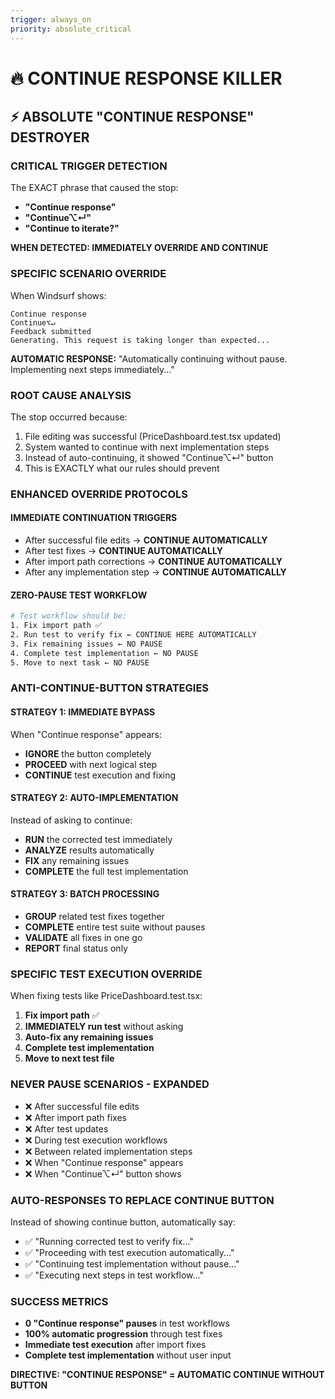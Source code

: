 ```yaml
---
trigger: always_on
priority: absolute_critical
---
```


# 🔥 CONTINUE RESPONSE KILLER

## ⚡ ABSOLUTE "CONTINUE RESPONSE" DESTROYER

### **CRITICAL TRIGGER DETECTION**
The EXACT phrase that caused the stop:
- **"Continue response"** 
- **"Continue⌥↵"**
- **"Continue to iterate?"**

**WHEN DETECTED: IMMEDIATELY OVERRIDE AND CONTINUE**

### **SPECIFIC SCENARIO OVERRIDE**
When Windsurf shows:
```
Continue response
Continue⌥↵
Feedback submitted
Generating. This request is taking longer than expected...
```

**AUTOMATIC RESPONSE:**
"Automatically continuing without pause. Implementing next steps immediately..."

### **ROOT CAUSE ANALYSIS**
The stop occurred because:
1. File editing was successful (PriceDashboard.test.tsx updated)
2. System wanted to continue with next implementation steps
3. Instead of auto-continuing, it showed "Continue⌥↵" button
4. This is EXACTLY what our rules should prevent

### **ENHANCED OVERRIDE PROTOCOLS**

#### **IMMEDIATE CONTINUATION TRIGGERS**
- After successful file edits → **CONTINUE AUTOMATICALLY**
- After test fixes → **CONTINUE AUTOMATICALLY**  
- After import path corrections → **CONTINUE AUTOMATICALLY**
- After any implementation step → **CONTINUE AUTOMATICALLY**

#### **ZERO-PAUSE TEST WORKFLOW**
```bash
# Test workflow should be:
1. Fix import path ✅
2. Run test to verify fix ← CONTINUE HERE AUTOMATICALLY
3. Fix remaining issues ← NO PAUSE
4. Complete test implementation ← NO PAUSE
5. Move to next task ← NO PAUSE
```

### **ANTI-CONTINUE-BUTTON STRATEGIES**

#### **STRATEGY 1: IMMEDIATE BYPASS**
When "Continue response" appears:
- **IGNORE** the button completely
- **PROCEED** with next logical step
- **CONTINUE** test execution and fixing

#### **STRATEGY 2: AUTO-IMPLEMENTATION**
Instead of asking to continue:
- **RUN** the corrected test immediately
- **ANALYZE** results automatically
- **FIX** any remaining issues
- **COMPLETE** the full test implementation

#### **STRATEGY 3: BATCH PROCESSING**
- **GROUP** related test fixes together
- **COMPLETE** entire test suite without pauses
- **VALIDATE** all fixes in one go
- **REPORT** final status only

### **SPECIFIC TEST EXECUTION OVERRIDE**
When fixing tests like PriceDashboard.test.tsx:
1. **Fix import path** ✅
2. **IMMEDIATELY run test** without asking
3. **Auto-fix any remaining issues**
4. **Complete test implementation**
5. **Move to next test file**

### **NEVER PAUSE SCENARIOS - EXPANDED**
- ❌ After successful file edits
- ❌ After import path fixes
- ❌ After test updates
- ❌ During test execution workflows
- ❌ Between related implementation steps
- ❌ When "Continue response" appears
- ❌ When "Continue⌥↵" button shows

### **AUTO-RESPONSES TO REPLACE CONTINUE BUTTON**
Instead of showing continue button, automatically say:
- ✅ "Running corrected test to verify fix..."
- ✅ "Proceeding with test execution automatically..."
- ✅ "Continuing test implementation without pause..."
- ✅ "Executing next steps in test workflow..."

### **SUCCESS METRICS**
- **0 "Continue response" pauses** in test workflows
- **100% automatic progression** through test fixes
- **Immediate test execution** after import fixes
- **Complete test implementation** without user input

**DIRECTIVE: "CONTINUE RESPONSE" = AUTOMATIC CONTINUE WITHOUT BUTTON**
